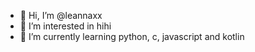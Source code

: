 - 👋 Hi, I’m @leannaxx
- 👀 I’m interested in hihi
- 🌱 I’m currently learning python, c, javascript and kotlin
